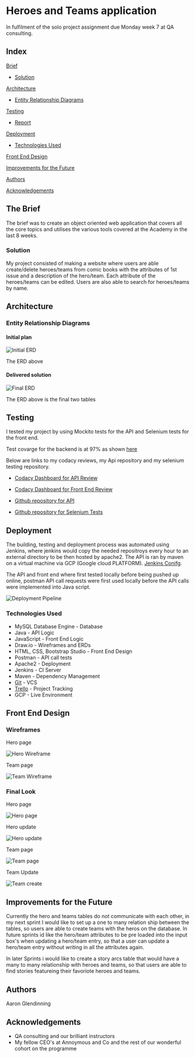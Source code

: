 # Heroes and Teams application 

In fulfilment of the solo project assignment due Monday week 7 at QA consulting.

## Index
[Brief](#brief)
   * [Solution](#solution)
   
[Architecture](#architecture)
   * [Entity Relationship Diagrams](#erd)
	
[Testing](#testing)
   * [Report](#report)

     
[Deployment](#depl)
   * [Technologies Used](#tech)
     
[Front End Design](#FE)

[Improvements for the Future](#improve)

[Authors](#auth)

[Acknowledgements](#ack)

<a name="brief"></a>
## The Brief

The brief was to create an object oriented web application that covers all the core topics and utilises the various tools covered at the Academy in the last 8 weeks.

<a name="solution"></a>
### Solution

My project consisted of making a website where users are able create/delete heroes/teams from comic books with the 
attributes of 1st issue and a description of the hero/team. Each attribute of the heroes/teams can be edited. Users are also able to
search for heroes/teams by name.

<a name="architecture"></a>
## Architecture
<a name="erd"></a>
### Entity Relationship Diagrams
#### Initial plan
![Initial ERD](/images/originalERD.jpg)

The ERD above 

#### Delivered solution
![Final ERD](/images/finalERD.jpg)

The ERD above is the final two tables 
<a name="testing"></a>
## Testing

I tested my project by using Mockito tests for the API and Selenium tests for the front end.

Test covarge for the backend is at 97% as shown [here](/images/coverage97.jpg)

Below are links to my codacy reviews, my Api repository and my selenium testing repository. 
*   [Codacy Dashboard for API Review](https://app.codacy.com/manual/AaronGlen/SoloProjSpringApp/dashboard)

*   [Codacy Dashboard for Front End Review](https://app.codacy.com/manual/AaronGlen/SoloProjFrontEnd/dashboard)

*   [Github repository for API](https://github.com/AaronGlen/SoloProjSpringApp/tree/master)

*   [Github repository for Selenium Tests](https://github.com/AaronGlen/SeleniumTestsSoloProj)
<a name="depl"></a>
## Deployment

The building, testing and deployment process was automated using Jenkins, where jenkins would copy the needed repositroys every hour to an external directory to be then hosted by apache2. The API is ran by maven on a virtual machine via GCP (Google cloud PLATFORM).
[Jenkins Conifg](images/jenkins.jpg).

The API and front end where first tested locally before being pushed up online, postman API call requests were first used locally before the API calls were implemented into Java script.



![Deployment Pipeline](/images/ciPipeLine.jpeg)
<a name="tech"></a>
### Technologies Used

*   MySQL Database Engine - Database
*   Java - API Logic
*   JavaScript - Front End Logic
*   Draw.io - Wireframes and ERDs
*   HTML, CSS, Bootstrap Studio - Front End Design
*   Postman - API call tests
*   Apache2 - Deployment
*   Jenkins - CI Server
*   Maven - Dependency Management
*   [Git](https://github.com/AaronGlen/SoloProjFrontEnd.git) - VCS
*   [Trello](https://trello.com/b/pVnNall5/hero-team) - Project Tracking
*   GCP - Live Environment


<a name="FE"></a>
## Front End Design
### Wireframes
Hero page

![Hero Wireframe](/images/heroTable.jpg)

Team page

![Team Wireframe](/images/teamTable.jpg)

### Final Look
Hero page

![Hero page](/images/endHeroTable.jpg)

Hero update

![Hero update](/images/endUpdateHero.jpg)

Team page

![Team page](/images/endTeamTable.jpg)

Team Update

![Team create](/images/endCreateTeam.jpg)

<a name="improve"></a>
## Improvements for the Future

Currently the hero and teams tables do not communicate with each other, in my next sprint I would like to set up a one to many relation ship between the tables, so users are able to create teams with the heros on the database. In future sprints id like the hero/team attributes to be pre loaded into the input box's when updating a hero/team entry, so that a user can update a hero/team entry without writing in all the attributes again.

In later Sprints i would like to create a story arcs table that would have a many to many relationship with heroes and teams, so that users are able to find stories featureing their favoriote heroes and teams. 




<a name="auth"></a>
## Authors

Aaron Glendinning

<a name="ack"></a>
## Acknowledgements

* QA consulting and our brilliant instructors
* My fellow CEO's at Annoymous and Co and the rest of our wonderful cohort on the programme



